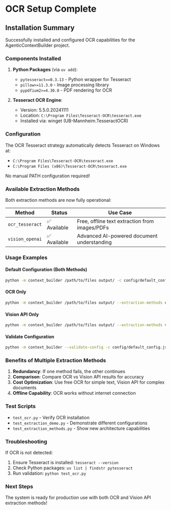# OCR Setup Complete

## Installation Summary

Successfully installed and configured OCR capabilities for the AgenticContextBuilder project.

### Components Installed

1. **Python Packages** (via `uv add`):
   - `pytesseract==0.3.13` - Python wrapper for Tesseract
   - `pillow>=11.3.0` - Image processing library
   - `pypdfium2>=4.30.0` - PDF rendering for OCR

2. **Tesseract OCR Engine**:
   - Version: 5.5.0.20241111
   - Location: `C:\Program Files\Tesseract-OCR\tesseract.exe`
   - Installed via: winget (UB-Mannheim.TesseractOCR)

### Configuration

The OCR Tesseract strategy automatically detects Tesseract on Windows at:
- `C:\Program Files\Tesseract-OCR\tesseract.exe`
- `C:\Program Files (x86)\Tesseract-OCR\tesseract.exe`

No manual PATH configuration required!

### Available Extraction Methods

Both extraction methods are now fully operational:

| Method | Status | Use Case |
|--------|--------|----------|
| `ocr_tesseract` | ✅ Available | Free, offline text extraction from images/PDFs |
| `vision_openai` | ✅ Available | Advanced AI-powered document understanding |

### Usage Examples

#### Default Configuration (Both Methods)
```bash
python -m context_builder /path/to/files output/ -c config/default_config.json
```

#### OCR Only
```bash
python -m context_builder /path/to/files output/ --extraction-methods ocr_tesseract
```

#### Vision API Only
```bash
python -m context_builder /path/to/files output/ --extraction-methods vision_openai
```

#### Validate Configuration
```bash
python -m context_builder --validate-config -c config/default_config.json
```

### Benefits of Multiple Extraction Methods

1. **Redundancy**: If one method fails, the other continues
2. **Comparison**: Compare OCR vs Vision API results for accuracy
3. **Cost Optimization**: Use free OCR for simple text, Vision API for complex documents
4. **Offline Capability**: OCR works without internet connection

### Test Scripts

- `test_ocr.py` - Verify OCR installation
- `test_extraction_demo.py` - Demonstrate different configurations
- `test_extraction_methods.py` - Show new architecture capabilities

### Troubleshooting

If OCR is not detected:
1. Ensure Tesseract is installed: `tesseract --version`
2. Check Python packages: `uv list | findstr pytesseract`
3. Run validation: `python test_ocr.py`

### Next Steps

The system is ready for production use with both OCR and Vision API extraction methods!